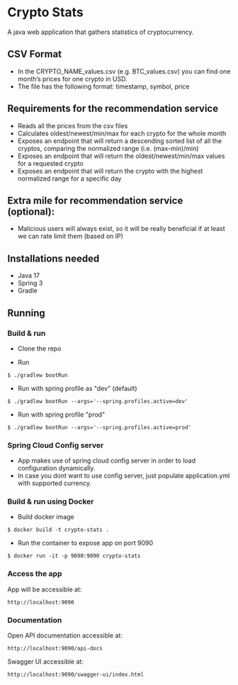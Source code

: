 # Crypto Stats

A java web application that gathers statistics of cryptocurrency.

## CSV Format
* In the CRYPTO_NAME_values.csv (e.g. BTC_values.csv) you can find one month’s prices for
  one crypto in USD.
* The file has the following format:
    timestamp, symbol, price

## Requirements for the recommendation service
* Reads all the prices from the csv files
* Calculates oldest/newest/min/max for each crypto for the whole month
* Exposes an endpoint that will return a descending sorted list of all the cryptos,
comparing the normalized range (i.e. (max-min)/min)
* Exposes an endpoint that will return the oldest/newest/min/max values for a requested
crypto
* Exposes an endpoint that will return the crypto with the highest normalized range for a
specific day

## Extra mile for recommendation service (optional):
* Malicious users will always exist, so it will be really beneficial if at least we can rate limit
them (based on IP)

## Installations needed

* Java 17
* Spring 3
* Gradle

## Running

### Build & run 

* Clone the repo


* Run
```
$ ./gradlew bootRun
```

* Run with spring profile as "dev" (default)
```
$ ./gradlew bootRun --args='--spring.profiles.active=dev'
```

* Run with spring profile "prod"
```
$ ./gradlew bootRun --args='--spring.profiles.active=prod'
```

### Spring Cloud Config server

* App makes use of spring cloud config server in order to load configuration dynamically.
* In case you dont want to use config server, just populate application.yml with supported currency.

### Build & run using Docker

* Build docker image
```
$ docker build -t crypto-stats .
```

* Run the container to expose app on port 9090
```
$ docker run -it -p 9090:9090 crypto-stats
```

### Access the app

App will be accessible at: 
```
http://localhost:9090
```

### Documentation

Open API documentation accessible at: 
```
http://localhost:9090/api-docs
```

Swagger UI accessible at: 
```
http://localhost:9090/swagger-ui/index.html
```

